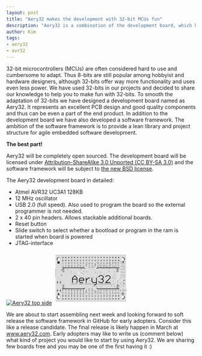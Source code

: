 ```yaml
---
layout: post
title: "Aery32 makes the development with 32-bit MCUs fun"
description: "Aery32 is a combination of the development board, which has AVR32 microcontroller, and software framework for rapid prototyping."
author: Kim
tags:
- aery32
- avr32
---
```


32-bit microcontrollers (MCUs) are often considered hard to use and cumbersome to adapt. Thus 8-bits are still popular among hobbyist and hardware designers, although 32-bits offer way more functionality and uses even less power. We have used 32-bits in our projects and decided to share our knowledge to help you to make fun with 32-bits. To smooth the adaptation of 32-bits we have designed a development board named as Aery32. It represents an excellent PCB design and good quality components and thus can be even a part of the end product. In addition to the development board we have also developed a software framework. The ambition of the software framework is to provide a lean library and project structure for agile embedded software development.

__The best part!__

Aery32 will be completely open sourced. The development board will be licensed under [Attribution-ShareAlike 3.0 Unported (CC BY-SA 3.0)](http://creativecommons.org/licenses/by-sa/3.0/) and the software framework will be subject to [the new BSD license](http://www.opensource.org/licenses/BSD-3-Clause).

The Aery32 development board in detailed:

- Atmel AVR32 UC3A1 128KB
- 12 MHz oscillator
- USB 2.0 (full speed). Also used to program the board so the external programmer is not needed.
- 2 x 40 pin headers. Allows stackable additional boards.
- Reset button
- Slide switch to select whether a bootload or program in the ram is started when board is powered
- JTAG-interface

<a class="fancy" href="/images/aery32top.png" title="Aery32 top side">
<img itemprop="image" src="{{ site.url }}/images/thumbs/aery32top.png" alt="Aery32 top side" /></a>
<a class="fancy" href="/images/aery32bottom.png" title="Aery32 bottom side">
<img src="/images/thumbs/aery32bottom.png" alt="Aery32 bottom side" /></a>

We are about to start assembling next week and looking forward to soft release the software framework in GitHub for early adopters. Consider this like a release candidate. The final release is likely happen in March at www.aery32.com. Early adopters may like to write us (comment below) what kind of project you would like to start by using Aery32. We are sharing few boards free and you may be one of the first having it :)

